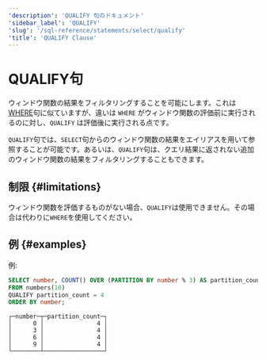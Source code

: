 ```yaml
---
'description': 'QUALIFY 句のドキュメント'
'sidebar_label': 'QUALIFY'
'slug': '/sql-reference/statements/select/qualify'
'title': 'QUALIFY Clause'
---
```





# QUALIFY句

ウィンドウ関数の結果をフィルタリングすることを可能にします。これは[WHERE](../../../sql-reference/statements/select/where.md)句に似ていますが、違いは `WHERE` がウィンドウ関数の評価前に実行されるのに対し、`QUALIFY` は評価後に実行される点です。

`QUALIFY`句では、`SELECT`句からのウィンドウ関数の結果をエイリアスを用いて参照することが可能です。あるいは、`QUALIFY`句は、クエリ結果に返されない追加のウィンドウ関数の結果をフィルタリングすることもできます。

## 制限 {#limitations}

ウィンドウ関数を評価するものがない場合、`QUALIFY`は使用できません。その場合は代わりに`WHERE`を使用してください。

## 例 {#examples}

例:

```sql
SELECT number, COUNT() OVER (PARTITION BY number % 3) AS partition_count
FROM numbers(10)
QUALIFY partition_count = 4
ORDER BY number;
```

```text
┌─number─┬─partition_count─┐
│      0 │               4 │
│      3 │               4 │
│      6 │               4 │
│      9 │               4 │
└────────┴─────────────────┘
```
